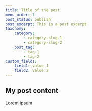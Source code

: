 ```yaml
--- 
title: Title of the post 
menu_order: 1 
post_status: publish 
post_excerpt: This is a post excerpt 
taxonomy: 
    category: 
        - category-slug-1 
        - category-slug-2 
    post_tag: 
        - tag-1 
        - tag-2 
custom_fields: 
    field1: value 1 
    field2: value 2 
--- 
```


## My post content 

Lorem ipsum 

